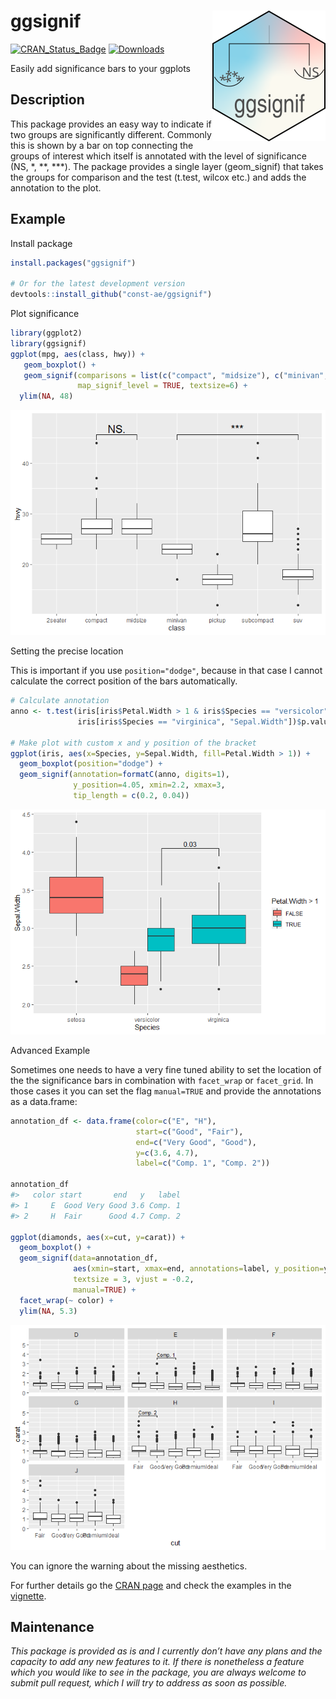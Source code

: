 
# ggsignif <a href='https://github.com/const-ae/ggsignif'><img src='man/figures/logo.svg' align="right" height="209" /></a>

[![CRAN\_Status\_Badge](https://www.r-pkg.org/badges/version/ggsignif)](https://cran.r-project.org/package=ggsignif)
[![Downloads](https://cranlogs.r-pkg.org/badges/last-month/ggsignif?color=brightgreen)](https://cran.r-project.org/package=ggsignif)

Easily add significance bars to your ggplots

<!-- README.md is generated from README.Rmd. Please edit that file -->

## Description

This package provides an easy way to indicate if two groups are
significantly different. Commonly this is shown by a bar on top
connecting the groups of interest which itself is annotated with the
level of significance (NS, \*, \*\*, \*\*\*). The package provides a
single layer (geom\_signif) that takes the groups for comparison and the
test (t.test, wilcox etc.) and adds the annotation to the plot.

## Example

Install package

``` r
install.packages("ggsignif")

# Or for the latest development version
devtools::install_github("const-ae/ggsignif")
```

Plot significance

``` r
library(ggplot2)
library(ggsignif)
ggplot(mpg, aes(class, hwy)) +
   geom_boxplot() +
   geom_signif(comparisons = list(c("compact", "midsize"), c("minivan", "suv")),
               map_signif_level = TRUE, textsize=6) +
  ylim(NA, 48)
```

![](man/figures/README-simpe_comparison-1.png)<!-- -->

Setting the precise location

This is important if you use `position="dodge"`, because in that case I
cannot calculate the correct position of the bars automatically.

``` r
# Calculate annotation
anno <- t.test(iris[iris$Petal.Width > 1 & iris$Species == "versicolor", "Sepal.Width"], 
               iris[iris$Species == "virginica", "Sepal.Width"])$p.value

# Make plot with custom x and y position of the bracket
ggplot(iris, aes(x=Species, y=Sepal.Width, fill=Petal.Width > 1)) +
  geom_boxplot(position="dodge") +
  geom_signif(annotation=formatC(anno, digits=1),
              y_position=4.05, xmin=2.2, xmax=3, 
              tip_length = c(0.2, 0.04))
```

![](man/figures/README-dodge_comparison-1.png)<!-- -->

Advanced Example

Sometimes one needs to have a very fine tuned ability to set the
location of the the significance bars in combination with `facet_wrap`
or `facet_grid`. In those cases it you can set the flag `manual=TRUE`
and provide the annotations as a data.frame:

``` r
annotation_df <- data.frame(color=c("E", "H"), 
                            start=c("Good", "Fair"), 
                            end=c("Very Good", "Good"),
                            y=c(3.6, 4.7),
                            label=c("Comp. 1", "Comp. 2"))

annotation_df
#>   color start       end   y   label
#> 1     E  Good Very Good 3.6 Comp. 1
#> 2     H  Fair      Good 4.7 Comp. 2

ggplot(diamonds, aes(x=cut, y=carat)) +
  geom_boxplot() +
  geom_signif(data=annotation_df,
              aes(xmin=start, xmax=end, annotations=label, y_position=y),
              textsize = 3, vjust = -0.2,
              manual=TRUE) +
  facet_wrap(~ color) +
  ylim(NA, 5.3)
```

![](man/figures/README-faceted_comparison-1.png)<!-- -->

You can ignore the warning about the missing aesthetics.

For further details go the [CRAN
page](https://CRAN.R-project.org/package=ggsignif) and check the
examples in the
[vignette](https://CRAN.R-project.org/package=ggsignif/vignettes/intro.html).

## Maintenance

*This package is provided as is and I currently don’t have any plans and
the capacity to add any new features to it. If there is nonetheless a
feature which you would like to see in the package, you are always
welcome to submit pull request, which I will try to address as soon as
possible.*
